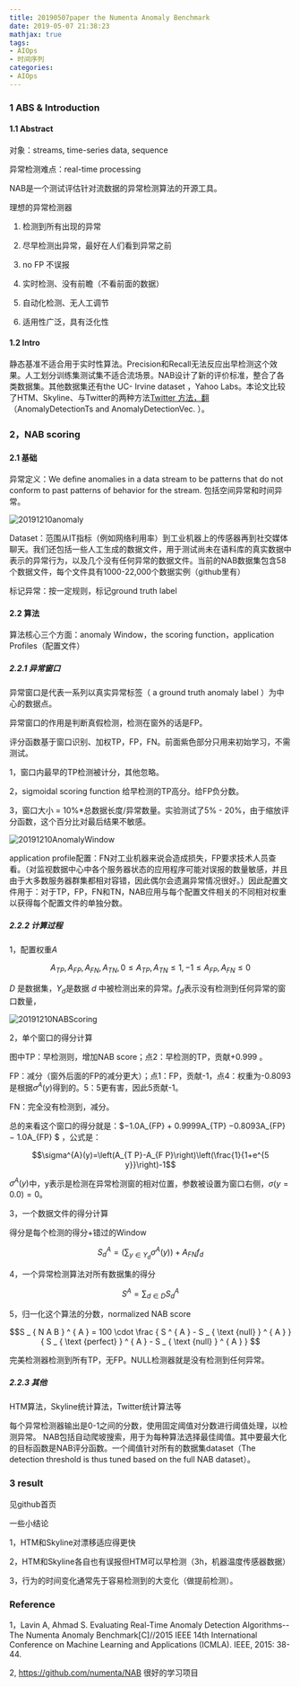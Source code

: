 ```yaml
---
title: 20190507paper the Numenta Anomaly Benchmark
date: 2019-05-07 21:38:23
mathjax: true
tags:
- AIOps
- 时间序列
categories:
- AIOps
---
```


### 1 ABS & Introduction

#### 1.1 Abstract

对象：streams, time-series data, sequence

异常检测难点：real-time processing

NAB是一个测试评估针对流数据的异常检测算法的开源工具。

理想的异常检测器 

1. 检测到所有出现的异常 

2. 尽早检测出异常，最好在人们看到异常之前 

3. no FP 不误报 

4. 实时检测、没有前瞻（不看前面的数据） 

5. 自动化检测、无人工调节
6. 适用性广泛，具有泛化性



#### 1.2 Intro

静态基准不适合用于实时性算法。Precision和Recall无法反应出早检测这个效果。人工划分训练集测试集不适合流场景。NAB设计了新的评价标准，整合了各类数据集。其他数据集还有the UC- Irvine dataset ，Yahoo Labs。本论文比较了HTM、Skyline、与Twitter的两种方法[Twitter 方法，翻](https://blog.twitter.com/engineering/en_us/a/2015/introducing-practical-and-robust-anomaly-detection-in-a-time-series.html) （AnomalyDetectionTs and AnomalyDetectionVec. ）。



### 2，NAB scoring

#### 2.1 基础

异常定义：We define anomalies in a data stream to be patterns that do not conform to past patterns of behavior for the stream. 包括空间异常和时间异常。

![20191210anomaly](/images/20191210anomaly.jpg)

Dataset：范围从IT指标（例如网络利用率）到工业机器上的传感器再到社交媒体聊天。我们还包括一些人工生成的数据文件，用于测试尚未在语料库的真实数据中表示的异常行为，以及几个没有任何异常的数据文件。当前的NAB数据集包含58个数据文件，每个文件具有1000-22,000个数据实例（github里有）

标记异常：按一定规则，标记ground truth label

#### 2.2 算法

算法核心三个方面：anomaly Window，the scoring function，application Profiles（配置文件）

##### 2.2.1 异常窗口

异常窗口是代表一系列以真实异常标签（ a ground truth anomaly label ）为中心的数据点。

异常窗口的作用是判断真假检测，检测在窗外的话是FP。

评分函数基于窗口识别、加权TP，FP，FN。前面紫色部分只用来初始学习，不需测试。

1，窗口内最早的TP检测被计分，其他忽略。

2，sigmoidal scoring function 给早检测的TP高分。给FP负分数。

3，窗口大小 = 10%*总数据长度/异常数量。实验测试了5% - 20%，由于缩放评分函数，这个百分比对最后结果不敏感。

![20191210AnomalyWindow](/images/20191210AnomalyWindow.jpg)

application profile配置：FN对工业机器来说会造成损失，FP要求技术人员查看。（对监视数据中心中各个服务器状态的应用程序可能对误报的数量敏感，并且由于大多数服务器群集都相对容错，因此偶尔会遗漏异常情况很好。）因此配置文件用于：对于TP，FP，FN和TN，NAB应用与每个配置文件相关的不同相对权重以获得每个配置文件的单独分数。

##### 2.2.2 计算过程

1，配置权重$A$

$$A_{T P}, A_{F P}, A_{F N}, A_{T N}, 0 \leq A_{TP},A_{TN} \leq 1, -1 \leq A_{FP},A_{FN} \leq 0$$

$D$ 是数据集，$Y_d$是数据 $d$ 中被检测出来的异常。$f_d$表示没有检测到任何异常的窗口数量，

![20191210NABScoring](/images/20191210NABScoring.jpg)

2，单个窗口的得分计算

图中TP：早检测则，增加NAB score；点2：早检测的TP，贡献+0.999 。

FP：减分（窗外后面的FP的减分更大）；点1：FP，贡献-1，点4：权重为-0.8093是根据$\sigma^{A}(y)$得到的。5：5更有害，因此5贡献-1。

FN：完全没有检测到，减分。

总的来看这个窗口的得分就是：$−1.0A_{FP} + 0.9999A_{TP} −0.8093A_{FP} − 1.0A_{FP} $ ，公式是：

$$\sigma^{A}(y)=\left(A_{T P}-A_{F P}\right)\left(\frac{1}{1+e^{5 y}}\right)-1$$

$\sigma^{A}(y)$中，y表示是检测在异常检测窗的相对位置，参数被设置为窗口右侧，$\sigma ( y = 0.0 ) = 0$。 



3，一个数据文件的得分计算

得分是每个检测的得分+错过的Window

$$S_{d}^{A}=\left(\sum_{y \in Y_{d}} \sigma^{A}(y)\right)+A_{F N} f_{d}$$



4，一个异常检测算法对所有数据集的得分

$$S ^ { A } = \sum _ { d \in D } S _ { d } ^ { A } $$



5，归一化这个算法的分数，normalized NAB score

$$S _ { N A B } ^ { A } = 100 \cdot \frac { S ^ { A } - S _ { \text {null} } ^ { A } } { S _ { \text {perfect} } ^ { A } - S _ { \text {null} } ^ { A } } $$

完美检测器检测到所有TP，无FP。NULL检测器就是没有检测到任何异常。



##### 2.2.3 其他

HTM算法，Skyline统计算法，Twitter统计算法等

每个异常检测器输出是0-1之间的分数，使用固定阈值对分数进行阈值处理，以检测异常。 NAB包括自动爬坡搜索，用于为每种算法选择最佳阈值。其中要最大化的目标函数是NAB评分函数。一个阈值针对所有的数据集dataset（The detection threshold is thus tuned based on the full NAB dataset）。



### 3 result

见github首页

一些小结论

1，HTM和Skyline对漂移适应得更快

2，HTM和Skyline各自也有误报但HTM可以早检测（3h，机器温度传感器数据）

3，行为的时间变化通常先于容易检测到的大变化（做提前检测）。 



### Reference

1，Lavin A, Ahmad S. Evaluating Real-Time Anomaly Detection Algorithms--The Numenta Anomaly Benchmark[C]//2015 IEEE 14th International Conference on Machine Learning and Applications (ICMLA). IEEE, 2015: 38-44.

2, https://github.com/numenta/NAB 很好的学习项目